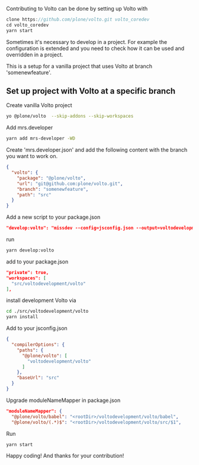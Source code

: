 Contributing to Volto can be done by setting up Volto with

```js
clone https://github.com/plone/volto.git volto_coredev
cd volto_coredev
yarn start
````

Sometimes it's necessary to develop in a project. For example the configuration is extended and you need to check how it can be used and overridden in a project.

This is a setup for a vanilla project that uses Volto at branch 'somenewfeature'.

## Set up project with Volto at a specific branch

Create vanilla Volto project

```bash
yo @plone/volto  --skip-addons --skip-workspaces
```

Add mrs.developer

```bash
yarn add mrs-developer -WD
```

Create 'mrs.developer.json' and add the following content with the branch you want to work on.

```json
{
  "volto": {
    "package": "@plone/volto",
    "url": "git@github.com:plone/volto.git",
    "branch": "somenewfeature",
    "path": "src"
  }
}
```

Add a new script to your package.json

```json
"develop:volto": "missdev --config=jsconfig.json --output=voltodevelopment"
````

run

```bash
yarn develop:volto
```

add to your package.json

```json
"private": true,
"workspaces": [
  "src/voltodevelopment/volto"
],
```

install development Volto via

```bash
cd ./src/voltodevelopment/volto
yarn install
```

Add to your jsconfig.json

```json
{
  "compilerOptions": {
    "paths": {
      "@plone/volto": [
        "voltodevelopment/volto"
      ]
    },
    "baseUrl": "src"
  }
}
````

Upgrade moduleNameMapper in package.json

```json
"moduleNameMapper": {
  "@plone/volto/babel": "<rootDir>/voltodevelopment/volto/babel",
  "@plone/volto/(.*)$": "<rootDir>/voltodevelopment/volto/src/$1",
```

Run 

```bash
yarn start
```

Happy coding! And thanks for your contribution!
